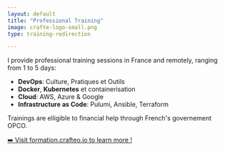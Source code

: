 ```yaml
---
layout: default
title: "Professional Training"
image: crafte-logo-small.png  
type: training-redirection

---
```


I provide professional training sessions in France and remotely, ranging from 1 to 5 days:

- **DevOps**: Culture, Pratiques et Outils
- **Docker**, **Kubernetes** et containerisation
- **Cloud**: AWS, Azure & Google
- **Infrastructure as Code**: Pulumi, Ansible, Terraform

Trainings are elligible to financial help through French's governement OPCO. 

[➡️ Visit formation.crafteo.io to learn more !](https://formation.crafteo.io)